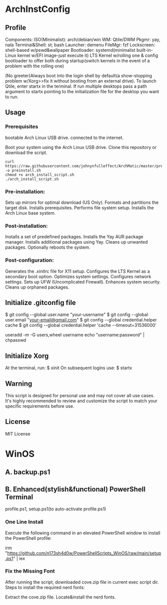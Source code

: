 
# ArchInstConfig
## Profile
Components:
ISO(Minimalist): arch/debian/win
WM: Qtile/DWM 
Pkgmr: yay, nala
Terminal&Shell: st; bash
Launcher: demenu
FileMgr: fzf
Lockscreen: shell-based w/pswd&wallpaper
Bootloader: systemd(minimalist built-in-Linux kernel w/EFI image-just execute it)
LTS Kernel w/rolling one & config bootloader to offer both during startup(switch kernels in the event of a problem with the rolling one)

(No greeter)Always boot into the login shell by default(a show-stopping problem w/Xorg>>fix it without booting from an external drive). To launch Qtile, enter startx in the terminal. If run multiple desktops pass a path argument to startx pointing to the initialization file for the desktop you want to run.
## Usage
### Prerequisites
bootable Arch Linux USB drive.
connected to the internet.

Boot your system using the Arch Linux USB drive.
Clone this repository or download the script.
```
curl https://raw.githubusercontent.com/johnynfulleffect/ArchMatic/master/preinstall.sh -o preinstall.sh
chmod +x arch_install_script.sh
./arch_install_script.sh
```
### Pre-installation:
Sets up mirrors for optimal download (US Only).
Formats and partitions the target disk.
Installs prerequisites.
Performs file system setup.
Installs the Arch Linux base system.
### Post-installation:
Installs a set of predefined packages.
Installs the Yay AUR package manager.
Installs additional packages using Yay.
Cleans up unwanted packages.
Optionally reboots the system.
### Post-configuration:
Generates the .xinitrc file for X11 setup.
Configures the LTS Kernel as a secondary boot option.
Optimizes system settings.
Configures network settings.
Sets up UFW (Uncomplicated Firewall).
Enhances system security.
Cleans up orphaned packages.
## Initialize .gitconfig file
$ git config --global user.name "your-username"
$ git config --global user.email "your-email@gmail.com"
$ git config --global credential.helper cache
$ git config --global credential.helper 'cache --timeout=31536000'

useradd -m -G users,wheel username
echo "username:password" | chpasswd
## Initialize Xorg
At the terminal, run:
$ xinit
On subsequent logins use:
$ startx
## Warning
This script is designed for personal use and may not cover all use cases. It's highly recommended to review and customize the script to match your specific requirements before use.
## License
MIT License



# WinOS

## A. backup.ps1 

## B. Enhanced(stylish&functional) PowerShell Terminal
profile.ps1, setup.ps1(to auto-activate profile.ps1)

### One Line Install
Execute the following command in an elevated PowerShell window to install the PowerShell profile:

irm "https://github.com/n173sh4d0w/PowerShellScripts_WinOS/raw/main/setup.ps1" | iex

### Fix the Missing Font
After running the script, downloaded cove.zip file in current exec script dir. Steps to install the required nerd fonts:

Extract the cove.zip file.
Locate&install the nerd fonts.
